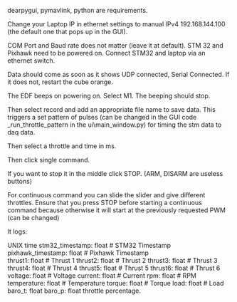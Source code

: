dearpygui, pymavlink, python are requirements. 

Change your Laptop IP in ethernet settings to manual IPv4 192.168.144.100 (the default one that pops up in the GUI). 

COM Port and Baud rate does not matter (leave it at default). STM 32 and Pixhawk need to be powered on. Connect STM32 and laptop via an ethernet switch. 

Data should come as soon as it shows UDP connected, Serial Connected. If it does not, restart the cube orange. 

The EDF beeps on powering on. Select M1. The beeping should stop.

Then select record and add an appropriate file name to save data. This triggers a set pattern of pulses (can be changed in the GUI code _run_throttle_pattern in the ui\main_window.py) for timing the stm data to daq data. 

Then select a throttle and time in ms. 

Then click single command. 

If you want to stop it in the middle click STOP. (ARM, DISARM are useless buttons) 

For continuous command you can slide the slider and give different throttles. Ensure that you press STOP before starting a continuous command because otherwise it will start at the previously requested PWM (can be changed) 

It logs: 

UNIX time
stm32_timestamp:  float  # STM32 Timestamp
pixhawk_timestamp: float  # Pixhawk Timestamp  
thrust1:         float   # Thrust 1
thrust2:         float   # Thrust 2
thrust3:         float   # Thrust 3
thrust4:         float   # Thrust 4
thrust5:         float   # Thrust 5
thrust6:         float   # Thrust 6
voltage:         float   # Voltage
current:         float   # Current
rpm:             float   # RPM
temperature:     float   # Temperature
torque:          float   # Torque
load:            float   # Load
baro_t:          float
baro_p:          float
throttle percentage. 
